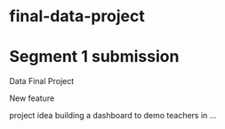 # final-data-project

# Segment 1 submission

Data Final Project

New feature

project idea building a dashboard to demo 
teachers in ...
